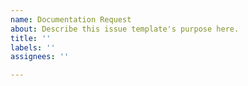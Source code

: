 ```yaml
---
name: Documentation Request
about: Describe this issue template's purpose here.
title: ''
labels: ''
assignees: ''

---
```



